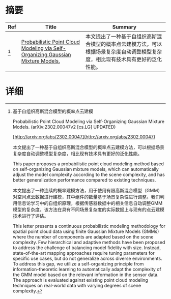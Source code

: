 # 摘要

| Ref | Title | Summary |
| --- | --- | --- |
| [^1] | [Probabilistic Point Cloud Modeling via Self-Organizing Gaussian Mixture Models.](http://arxiv.org/abs/2302.00047) | 本文提出了一种基于自组织高斯混合模型的概率点云建模方法，可以根据场景复杂度自动调整模型复杂度，相比现有技术具有更好的泛化性能。 |

# 详细

[^1]: 基于自组织高斯混合模型的概率点云建模

    Probabilistic Point Cloud Modeling via Self-Organizing Gaussian Mixture Models. (arXiv:2302.00047v2 [cs.LG] UPDATED)

    [http://arxiv.org/abs/2302.00047](http://arxiv.org/abs/2302.00047)

    本文提出了一种基于自组织高斯混合模型的概率点云建模方法，可以根据场景复杂度自动调整模型复杂度，相比现有技术具有更好的泛化性能。

    This paper proposes a probabilistic point cloud modeling method based on self-organizing Gaussian mixture models, which can automatically adjust the model complexity according to the scene complexity, and has better generalization performance compared to existing techniques.

    本文提出了一种连续的概率建模方法，用于使用有限高斯混合模型（GMM）对空间点云数据进行建模，其中组件的数量基于场景复杂性进行调整。我们利用信息论学习中的自组织原理，根据传感器数据中的相关信息自动调整GMM模型的复杂度。该方法在具有不同场景复杂度的实际数据上与现有的点云建模技术进行了评估。

    This letter presents a continuous probabilistic modeling methodology for spatial point cloud data using finite Gaussian Mixture Models (GMMs) where the number of components are adapted based on the scene complexity. Few hierarchical and adaptive methods have been proposed to address the challenge of balancing model fidelity with size. Instead, state-of-the-art mapping approaches require tuning parameters for specific use cases, but do not generalize across diverse environments. To address this gap, we utilize a self-organizing principle from information-theoretic learning to automatically adapt the complexity of the GMM model based on the relevant information in the sensor data. The approach is evaluated against existing point cloud modeling techniques on real-world data with varying degrees of scene complexity.
    

